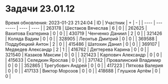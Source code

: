 # Задачи 23.01.12
Время обновления: 2023-01-23 21:24:04
| ID   | Участник | +    | -    |
| ---- | -------- | ---- | ---- |
| 263178 | Шестаков Вячеслав | 6 | 0 |
| 262625 | Вахитова Екатерина | 0 | 0 |
| 430719 | Ченченко Даниил | 2 | 0 |
| 321426 | Коляда Вадим | 0 | 0 |
| 328905 | Леонтьв Дмитрий | 0 | 0 |
| 369588 | Поддубецкий Антон | 2 | 0 |
| 415486 | Шатохин Данил | 0 | 0 |
| 369107 | Медведев Александр | 2 | 1 |
| 416762 | Дегтерева Карина | 0 | 0 |
| 321540 | Казаков Максим | 0 | 0 |
| 321423 | Карпович Александр | 0 | 0 |
| 415633 | Селедкин Ярослав | 0 | 0 |
| 371742 | Провалинский Владимир | 0 | 0 |
| 352865 | Трегубович Андрей | 0 | 0 |
| 417223 | Пяткова Валерия | 0 | 0 |
| 417133 | Виктор Морозов | 0 | 0 |
| 418688 | Глушков Артём | 0 | 0 |
